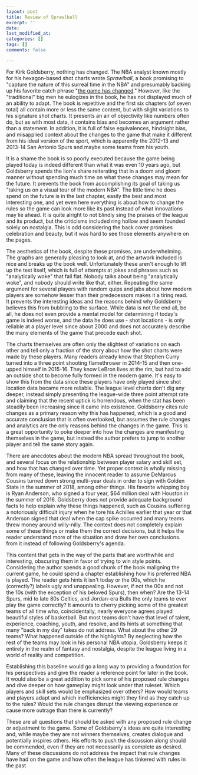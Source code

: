 ```yaml
---
layout: post
title: Review of Sprawlball
excerpt: ''
date: 
last_modified_at: 
categories: []
tags: []
comments: false

---
```

For Kirk Goldsberry, nothing has changed. The NBA analyst known mostly for his hexagon-based shot charts wrote _Sprawlball_, a book promising to "capture the nature of this surreal time in the NBA" and presumably backing up his favorite catch phrase "[the game has changed](https://twitter.com/kirkgoldsberry/status/1250764411041652736)." However, like the "traditional" big men he eulogizes in the book, he has not displayed much of an ability to adapt. The book is repetitive and the first six chapters (of seven total) all contain more or less the same content, but with slight variations to his signature shot charts. It presents an air of objectivity like numbers often do, but as with most data, it contains bias and becomes an argument rather than a statement. In addition, it is full of false equivalences, hindsight bias, and misapplied context about the changes to the game that make it different from his ideal version of the sport, which is apparently the 2012-13 and 2013-14 San Antonio Spurs and maybe some teams from his youth.

It is a shame the book is so poorly executed because the game being played today is indeed different than what it was even 10 years ago, but Goldsberry spends the lion's share reiterating that in a doom and gloom manner without spending much time on what these changes may mean for the future. It prevents the book from accomplishing its goal of taking us "taking us on a visual tour of the modern NBA". The little time he does spend on the future is in the last chapter, easily the best and most interesting one, and yet even here everything is about how to change the rules so the game can look more like its past instead of what innovations may lie ahead. It is quite alright to not blindly sing the praises of the league and its product, but the criticisms included ring hollow and seem founded solely on nostalgia. This is odd considering the back cover promises celebration and beauty, but it was hard to see those elements anywhere on the pages.

The aesthetics of the book, despite these promises, are underwhelming. The graphs are generally pleasing to look at, and the artwork included is nice and breaks up the book well. Unfortunately these aren't enough to lift up the text itself, which is full of attempts at jokes and phrases such as "analytically woke" that fall flat. Nobody talks about being "analytically woke", and nobody should write like that, either. Repeating the same argument for several players with random quips and jabs about how modern players are somehow lesser than their predecessors makes it a tiring read. It prevents the interesting ideas and the reasons behind why Goldsberry believes this from bubbling to the surface. While data is not the end all, be all, he does not even provide a mental model for determining if today's game is indeed worse, and the data he does use - shot locations - is only reliable at a player level since about 2000 and does not accurately describe the many elements of the game that precede each shot.

The charts themselves are often only the slightest of variations on each other and tell only a fraction of the story about how the shot charts were made by these players. Many readers already know that Stephen Curry turned into a three point shooting flamethrower in 2014-15 and then one-upped himself in 2015-16. They know LeBron lives at the rim, but had to add an outside shot to become fully formed in the modern game. It's easy to show this from the data since these players have only played since shot location data became more reliable. The league level charts don't dig any deeper, instead simply presenting the league-wide three point attempt rate and claiming that the recent uptick is horrendous, when the stat has been steadily been increasing since it came into existence. Goldsberry cites rule changes as a primary reason why this has happened, which is a good and accurate conclusion that is often overlooked, but assumes the rule changes and analytics are the only reasons behind the changes in the game. This is a great opportunity to poke deeper into how the changes are manifesting themselves in the game, but instead the author prefers to jump to another player and tell the same story again.

There are anecdotes about the modern NBA spread throughout the book, and several focus on the relationship between player salary and skill set, and how that has changed over time. Yet proper context is wholly missing from many of these, leaving the innocent reader to assume DeMarcus Cousins turned down strong multi-year deals in order to sign with Golden State in the summer of 2018, among other things. His favorite whipping boy is Ryan Anderson, who signed a four year, $64 million deal with Houston in the summer of 2016. Goldsberry does not provide adequate background facts to help explain why these things happened, such as Cousins suffering a notoriously difficult injury when he tore his Achilles earlier that year or that Anderson signed that deal when the cap spike occurred and many teams threw money around willy-nilly. The context does not completely explain some of these things or make them the correct decisions, but it helps the reader understand more of the situation and draw her own conclusions. from it instead of following Goldsberry's agenda.

This content that gets in the way of the parts that are worthwhile and interesting, obscuring them in favor of trying to win style points. Considering the author spends a good chunk of the book maligning the current game, he could spend a chapter establishing how his preferred NBA is played. The reader gets hints it isn't today or the 00s, which he (correctly?) labels ugly and unappealing. However, if not the 00s and not the 10s (with the exception of his beloved Spurs), then when? Are the 13-14 Spurs, mid to late 80s Celtics, and Jordan-era Bulls the only teams to ever play the game correctly? It amounts to cherry picking some of the greatest teams of all time who, coincidentally, nearly everyone agrees played beautiful styles of basketball. But most teams don't have that level of talent, experience, coaching, youth, and resolve, and its hints at something that many "back in my day" takes do not address. What about the other 29 teams? What happened outside of the highlights? By neglecting how the rest of the teams may look in his personal NBA utopia, Goldsberry keeps it entirely in the realm of fantasy and nostalgia, despite the league living in a world of reality and competition.

Establishing this baseline would go a long way to providing a foundation for his perspectives and give the reader a reference point for later in the book. It would also be a great addition to pick some of his proposed rule changes and dive deeper on how gameplay might look under that ruleset. Which players and skill sets would be emphasized over others? How would teams and players adapt and which inefficiencies might they find as they catch up to the rules? Would the rule changes disrupt the viewing experience or cause more outrage than there is currently? 

These are all questions that should be asked with any proposed rule change or adjustment to the game. Some of Goldsberry's ideas are quite interesting and, while maybe they are not winners themselves, creates dialogue and potentially inspires others. His efforts to push the discussion along should be commended, even if they are not necessarily as complete as desired. Many of these discussions do not address the impact that rule changes have had on the game and how often the league has tinkered with rules in the past